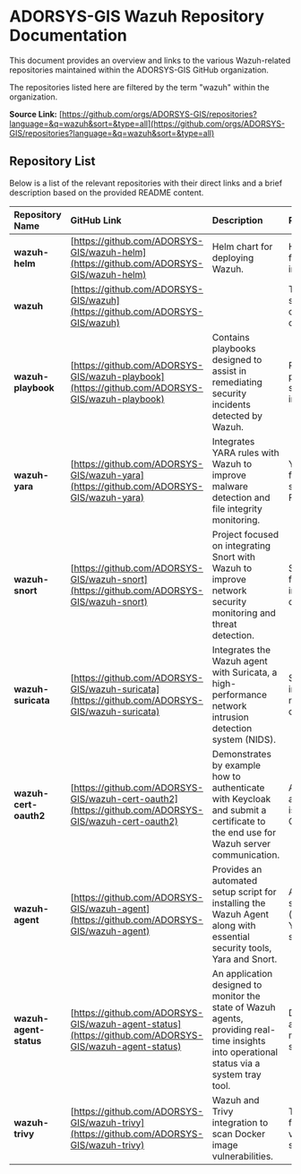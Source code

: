 # ADORSYS-GIS Wazuh Repository Documentation

This document provides an overview and links to the various Wazuh-related repositories maintained within the ADORSYS-GIS GitHub organization.

The repositories listed here are filtered by the term "wazuh" within the organization.

**Source Link:** [https://github.com/orgs/ADORSYS-GIS/repositories?language=&q=wazuh&sort=&type=all](https://github.com/orgs/ADORSYS-GIS/repositories?language=&q=wazuh&sort=&type=all)

## Repository List

Below is a list of the relevant repositories with their direct links and a brief description based on the provided README content.

| Repository Name         | GitHub Link                                                              | Description                                                                                                                                 | Purpose / Notes                                                 |
| :---------------------- | :----------------------------------------------------------------------- | :------------------------------------------------------------------------------------------------------------------------------------------ | :-------------------------------------------------------------- |
| **wazuh-helm**          | [https://github.com/ADORSYS-GIS/wazuh-helm](https://github.com/ADORSYS-GIS/wazuh-helm)       | Helm chart for deploying Wazuh.                                                                                                             | Helm deployment for Wazuh infrastructure.                     |
| **wazuh**               | [https://github.com/ADORSYS-GIS/wazuh](https://github.com/ADORSYS-GIS/wazuh)           |                                                                                      | The main Wazuh server/manager core components. |
| **wazuh-playbook**      | [https://github.com/ADORSYS-GIS/wazuh-playbook](https://github.com/ADORSYS-GIS/wazuh-playbook) | Contains playbooks designed to assist in remediating security incidents detected by Wazuh.                                                  | Remediation playbooks for security incidents.                   |
| **wazuh-yara**          | [https://github.com/ADORSYS-GIS/wazuh-yara](https://github.com/ADORSYS-GIS/wazuh-yara)       | Integrates YARA rules with Wazuh to improve malware detection and file integrity monitoring.                                                | YARA integration for malware scanning and FIM.                |
| **wazuh-snort**         | [https://github.com/ADORSYS-GIS/wazuh-snort](https://github.com/ADORSYS-GIS/wazuh-snort)     | Project focused on integrating Snort with Wazuh to improve network security monitoring and threat detection.                                | Snort integration for network intrusion detection (NIDS).       |
| **wazuh-suricata**      | [https://github.com/ADORSYS-GIS/wazuh-suricata](https://github.com/ADORSYS-GIS/wazuh-suricata) | Integrates the Wazuh agent with Suricata, a high-performance network intrusion detection system (NIDS).                                     | Suricata integration for network intrusion detection (NIDS).    |
| **wazuh-cert-oauth2**   | [https://github.com/ADORSYS-GIS/wazuh-cert-oauth2](https://github.com/ADORSYS-GIS/wazuh-cert-oauth2) | Demonstrates by example how to authenticate with Keycloak and submit a certificate to the end use for Wazuh server communication.           | Authentication and certificate issuance via OAuth2/Keycloak.  |
| **wazuh-agent**         | [https://github.com/ADORSYS-GIS/wazuh-agent](https://github.com/ADORSYS-GIS/wazuh-agent)     | Provides an automated setup script for installing the Wazuh Agent along with essential security tools, Yara and Snort.                      | Automated agent setup scripts (includes Yara/Snort setup).      |
| **wazuh-agent-status**  | [https://github.com/ADORSYS-GIS/wazuh-agent-status](https://github.com/ADORSYS-GIS/wazuh-agent-status) | An application designed to monitor the state of Wazuh agents, providing real-time insights into operational status via a system tray tool. | Desktop application for monitoring agent status.                |
| **wazuh-trivy**         | [https://github.com/ADORSYS-GIS/wazuh-trivy](https://github.com/ADORSYS-GIS/wazuh-trivy)     | Wazuh and Trivy integration to scan Docker image vulnerabilities.                                                                           | Trivy integration for container vulnerability scanning.       |
